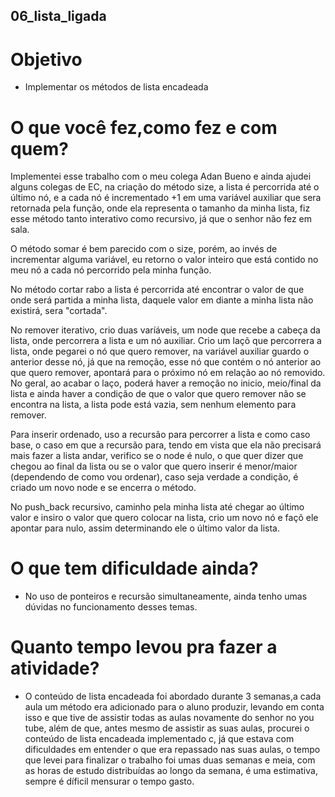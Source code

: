 ## 06_lista_ligada

# Objetivo

- Implementar os métodos de lista encadeada

# O que você fez,como fez e com quem?
Implementei esse trabalho com o meu colega Adan Bueno e ainda ajudei alguns colegas de EC, na criação do método size, a lista é percorrida até o último nó, e a cada nó é incrementado
+1 em uma variável auxiliar que sera retornada pela função, onde ela representa o tamanho da minha lista, fiz esse método tanto interativo como recursivo, já que o senhor não fez em sala.

O método somar é bem parecido com o size, porém, ao invés de incrementar alguma variável,
eu retorno o valor inteiro que está contido no meu nó a cada nó percorrido pela minha função.

No método cortar rabo a lista é percorrida até encontrar o valor de que onde será partida
a minha lista, daquele valor em diante a minha lista não existirá, sera "cortada".

No remover iterativo, crio duas varíáveis, um node que recebe a cabeça da lista, onde percorrera a lista e um nó auxiliar. Crio um laçõ que percorrera a lista, onde pegarei o nó que quero remover, na variável auxiliar guardo o anterior desse nó, já que na remoção, esse nó 
que contém o nó anterior ao que quero remover, apontará para o próximo nó em relação ao nó removido. No geral, ao acabar o laço, poderá haver a remoção no inicio, meio/final da lista e ainda haver a condição de que o valor que quero remover não se encontra na lista, a lista pode está vazia, sem nenhum elemento para remover.

Para inserir ordenado, uso a recursão para percorrer a lista e como caso base, o caso
em que a recursão para, tendo em vista que ela não precisará mais fazer a lista andar, verifico
se o node é nulo, o que quer dizer que chegou ao final da lista ou se o valor que quero inserir 
é menor/maior (dependendo de como vou ordenar), caso seja verdade a condição, é criado um novo node
e se encerra o método.

No push_back recursivo, caminho pela minha lista até chegar ao último valor e insiro o valor que quero colocar na lista, crio um novo nó e façõ ele apontar para nulo, assim determinando ele o último valor da lista.

# O que tem dificuldade ainda?
- No uso de ponteiros e recursão simultaneamente, ainda tenho umas dúvidas 
no funcionamento desses temas. 

# Quanto tempo levou pra fazer a atividade?
- O conteúdo de lista encadeada foi abordado durante 3 semanas,a cada aula 
um método era adicionado para o aluno produzir, levando em conta isso e que
tive de assistir todas as aulas novamente do senhor no you tube, além de que,
antes mesmo de assistir as suas aulas, procurei o conteúdo de lista encadeada 
implementado c, já que estava com dificuldades em entender o que era repassado nas suas aulas, o tempo que levei para finalizar o trabalho foi umas duas semanas e meia, com as horas de estudo
distribuídas ao longo da semana, é uma estimativa, sempre é díficil mensurar o tempo gasto.


